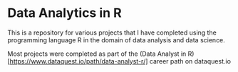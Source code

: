 # Data Analytics in R
This is a repository for various projects that I have completed using the programming language R in the domain of data analysis and data science.

Most projects were completed as part of the (Data Analyst in R)[https://www.dataquest.io/path/data-analyst-r/] career path on dataquest.io
